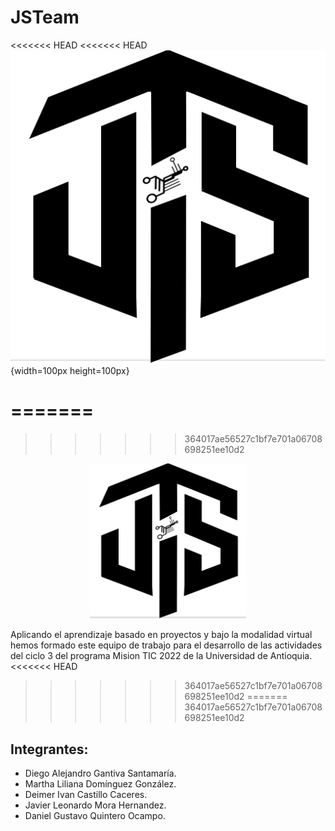 # JSTeam

<<<<<<< HEAD
<<<<<<< HEAD
![Logo del equipo](Logo_equipo.png){width=100px height=100px}

=======
=======
>>>>>>> 364017ae56527c1bf7e701a06708698251ee10d2
<p align="center">
  <img width="250px" src="logo.jpeg">
</p>

Aplicando el aprendizaje basado en proyectos y bajo la modalidad virtual hemos formado este equipo de trabajo para el desarrollo de las actividades del ciclo 3 del programa Mision TIC 2022 de la Universidad de Antioquia.
<<<<<<< HEAD
>>>>>>> 364017ae56527c1bf7e701a06708698251ee10d2
=======
>>>>>>> 364017ae56527c1bf7e701a06708698251ee10d2
## Integrantes:
- Diego Alejandro Gantiva Santamaría.
- Martha Liliana Domínguez González.
- Deimer Ivan Castillo Caceres.
- Javier Leonardo Mora Hernandez.
- Daniel Gustavo Quintero Ocampo.
